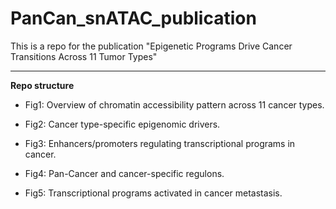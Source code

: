 # PanCan_snATAC_publication

This is a repo for the publication "Epigenetic Programs Drive Cancer Transitions Across 11 Tumor Types"

---

**Repo structure**

* Fig1: Overview of chromatin accessibility pattern across 11 cancer types.


* Fig2: Cancer type-specific epigenomic drivers.


* Fig3: Enhancers/promoters regulating transcriptional programs in cancer.


* Fig4: Pan-Cancer and cancer-specific regulons.


* Fig5: Transcriptional programs activated in cancer metastasis.